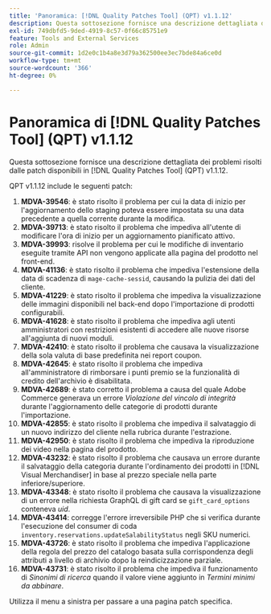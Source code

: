 ```yaml
---
title: 'Panoramica: [!DNL Quality Patches Tool] (QPT) v1.1.12'
description: Questa sottosezione fornisce una descrizione dettagliata dei problemi risolti dalle patch disponibili in  [!DNL Quality Patches Tool] (QPT) v1.1.12.
exl-id: 749dbfd5-9ded-4919-8c57-0f66c85751e9
feature: Tools and External Services
role: Admin
source-git-commit: 1d2e0c1b4a8e3d79a362500ee3ec7bde84a6ce0d
workflow-type: tm+mt
source-wordcount: '366'
ht-degree: 0%

---
```


# Panoramica di [!DNL Quality Patches Tool] (QPT) v1.1.12

Questa sottosezione fornisce una descrizione dettagliata dei problemi risolti dalle patch disponibili in [!DNL Quality Patches Tool] (QPT) v1.1.12.

QPT v1.1.12 include le seguenti patch:

1. **MDVA-39546**: è stato risolto il problema per cui la data di inizio per l&#39;aggiornamento dello staging poteva essere impostata su una data precedente a quella corrente durante la modifica.
1. **MDVA-39713**: è stato risolto il problema che impediva all&#39;utente di modificare l&#39;ora di inizio per un aggiornamento pianificato attivo.
1. **MDVA-39993**: risolve il problema per cui le modifiche di inventario eseguite tramite API non vengono applicate alla pagina del prodotto nel front-end.
1. **MDVA-41136**: è stato risolto il problema che impediva l&#39;estensione della data di scadenza di `mage-cache-sessid`, causando la pulizia dei dati del cliente.
1. **MDVA-41229**: è stato risolto il problema che impediva la visualizzazione delle immagini disponibili nel back-end dopo l&#39;importazione di prodotti configurabili.
1. **MDVA-41628**: è stato risolto il problema che impediva agli utenti amministratori con restrizioni esistenti di accedere alle nuove risorse all&#39;aggiunta di nuovi moduli.
1. **MDVA-42410**: è stato risolto il problema che causava la visualizzazione della sola valuta di base predefinita nei report coupon.
1. **MDVA-42645**: è stato risolto il problema che impediva all&#39;amministratore di rimborsare i punti premio se la funzionalità di credito dell&#39;archivio è disabilitata.
1. **MDVA-42689**: è stato corretto il problema a causa del quale Adobe Commerce generava un errore *Violazione del vincolo di integrità* durante l&#39;aggiornamento delle categorie di prodotti durante l&#39;importazione.
1. **MDVA-42855**: è stato risolto il problema che impediva il salvataggio di un nuovo indirizzo del cliente nella rubrica durante l&#39;estrazione.
1. **MDVA-42950**: è stato risolto il problema che impediva la riproduzione dei video nella pagina del prodotto.
1. **MDVA-43232**: è stato risolto il problema che causava un errore durante il salvataggio della categoria durante l&#39;ordinamento dei prodotti in [!DNL Visual Merchandiser] in base al prezzo speciale nella parte inferiore/superiore.
1. **MDVA-43348**: è stato risolto il problema che causava la visualizzazione di un errore nella richiesta GraphQL di gift card se `gift_card_options` conteneva *uid*.
1. **MDVA-43414**: corregge l&#39;errore irreversibile PHP che si verifica durante l&#39;esecuzione del consumer di coda `inventory.reservations.updateSalabilityStatus` negli SKU numerici.
1. **MDVA-43726**: è stato risolto il problema che impediva l&#39;applicazione della regola del prezzo del catalogo basata sulla corrispondenza degli attributi a livello di archivio dopo la reindicizzazione parziale.
1. **MDVA-43731**: è stato risolto il problema che impediva il funzionamento di *Sinonimi di ricerca* quando il valore viene aggiunto in *Termini minimi da abbinare*.

Utilizza il menu a sinistra per passare a una pagina patch specifica.
